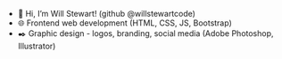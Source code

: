 - 👋 Hi, I’m Will Stewart! (github @willstewartcode)
- 🌐 Frontend web development (HTML, CSS, JS, Bootstrap)
- ✒️ Graphic design - logos, branding, social media (Adobe Photoshop, Illustrator)

<!---
willstewartcode/willstewartcode is a ✨ special ✨ repository because its `README.md` (this file) appears on your GitHub profile.
You can click the Preview link to take a look at your changes.
--->
